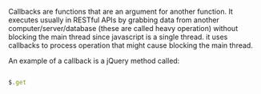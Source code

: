 
Callbacks are functions that are an argument for another function. It executes usually in RESTful APIs by grabbing data from another computer/server/database (these are called heavy operation) without blocking the main thread since javascript is a single thread. it uses callbacks to process operation that might cause blocking the main thread.


An example of a callback is a jQuery method called:

```javascript

$.get 

```
